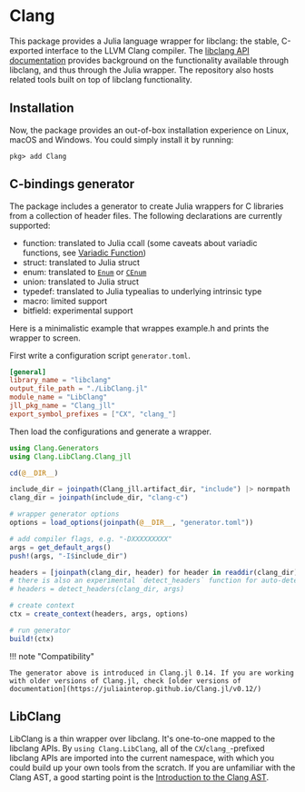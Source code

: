 # Clang
This package provides a Julia language wrapper for libclang: the stable, C-exported
interface to the LLVM Clang compiler. The [libclang API documentation](http://clang.llvm.org/doxygen/group__CINDEX.html)
provides background on the functionality available through libclang, and thus
through the Julia wrapper. The repository also hosts related tools built
on top of libclang functionality.

## Installation
Now, the package provides an out-of-box installation experience on Linux, macOS and Windows. You
could simply install it by running:
```
pkg> add Clang
```

## C-bindings generator
The package includes a generator to create Julia wrappers for C libraries from a collection of header files. The following declarations are currently supported:

- function: translated to Julia ccall (some caveats about variadic functions, see [Variadic Function](@ref))
- struct: translated to Julia struct
- enum: translated to [`Enum`](https://docs.julialang.org/en/v1/base/base/#Base.Enums.Enum) or [`CEnum`](https://github.com/JuliaInterop/CEnum.jl)
- union: translated to Julia struct
- typedef: translated to Julia typealias to underlying intrinsic type
- macro: limited support
- bitfield: experimental support

Here is a minimalistic example that wrappes example.h and prints the wrapper to screen.

First write a configuration script `generator.toml`.
```toml
[general]
library_name = "libclang"
output_file_path = "./LibClang.jl"
module_name = "LibClang"
jll_pkg_name = "Clang_jll"
export_symbol_prefixes = ["CX", "clang_"]
```
Then load the configurations and generate a wrapper.
```julia
using Clang.Generators
using Clang.LibClang.Clang_jll

cd(@__DIR__)

include_dir = joinpath(Clang_jll.artifact_dir, "include") |> normpath
clang_dir = joinpath(include_dir, "clang-c")

# wrapper generator options
options = load_options(joinpath(@__DIR__, "generator.toml"))

# add compiler flags, e.g. "-DXXXXXXXXX"
args = get_default_args()
push!(args, "-I$include_dir")

headers = [joinpath(clang_dir, header) for header in readdir(clang_dir) if endswith(header, ".h")]
# there is also an experimental `detect_headers` function for auto-detecting top-level headers in the directory
# headers = detect_headers(clang_dir, args)

# create context
ctx = create_context(headers, args, options)

# run generator
build!(ctx)
```



!!! note "Compatibility"
    
    The generator above is introduced in Clang.jl 0.14. If you are working with older versions of Clang.jl, check [older versions of documentation](https://juliainterop.github.io/Clang.jl/v0.12/)


## LibClang
LibClang is a thin wrapper over libclang. It's one-to-one mapped to the libclang APIs.
By `using Clang.LibClang`, all of the `CX`/`clang_`-prefixed libclang APIs are imported into the
current namespace, with which you could build up your own tools from the scratch. If you are
unfamiliar with the Clang AST, a good starting point is the [Introduction to the Clang AST](http://clang.llvm.org/docs/IntroductionToTheClangAST.html).
